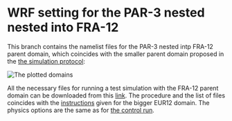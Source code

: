 # WRF setting for the PAR-3 nested nested into FRA-12

This branch contains the namelist files for the PAR-3 nested intp FRA-12 parent domain, which coincides with the smaller parent domain proposed in the [the simulation protocol](https://docs.google.com/document/d/1R4O1x67Tpr-qcEPlkzKDvJP1itoxKPbaBZO9gpIfamc/edit):

![The plotted domains](https://github.com/FPS-URB-RCC/WRFcoordination/blob/FRA-12/domains_FP.png)

All the necessary files for running a test simulation with the FRA-12 parent domain can be downloaded from this [link](https://meteo.unican.es/work/josipa/fps_urban_file_urb3_FRA12.tar). The procedure and the list of files coincides with the [instructions](https://github.com/FPS-URB-RCC/WRFcoordination/blob/main/README.md) given for the bigger EUR12 domain. The physics options are the same as for [the control run](https://github.com/FPS-URB-RCC/WRFcoordination/blob/main/namelist.input). 
	
